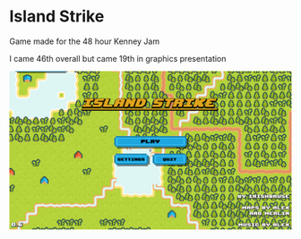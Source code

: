 # Island Strike

Game made for the 48 hour Kenney Jam

I came 46th overall but came 19th in graphics presentation

![Test](./Screenshots/Menu.png)
